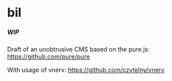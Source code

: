 # bil

##### WIP

Draft of an unobtrusive CMS based on the pure.js: https://github.com/pure/pure

With usage of vnerv: https://github.com/czytelny/vnerv
